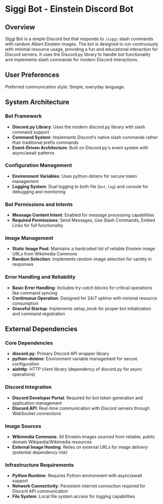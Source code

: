 # Siggi Bot - Einstein Discord Bot

## Overview

Siggi Bot is a simple Discord bot that responds to `/siggi` slash commands with random Albert Einstein images. The bot is designed to run continuously with minimal resource usage, providing a fun and educational interaction for Discord servers. It uses the Discord.py library to handle bot functionality and implements slash commands for modern Discord interactions.

## User Preferences

Preferred communication style: Simple, everyday language.

## System Architecture

### Bot Framework
- **Discord.py Library**: Uses the modern discord.py library with slash command support
- **Command System**: Implements Discord's native slash commands rather than traditional prefix commands
- **Event-Driven Architecture**: Built on Discord.py's event system with async/await patterns

### Configuration Management
- **Environment Variables**: Uses python-dotenv for secure token management
- **Logging System**: Dual logging to both file (`bot.log`) and console for debugging and monitoring

### Bot Permissions and Intents
- **Message Content Intent**: Enabled for message processing capabilities
- **Required Permissions**: Send Messages, Use Slash Commands, Embed Links for full functionality

### Image Management
- **Static Image Pool**: Maintains a hardcoded list of reliable Einstein image URLs from Wikimedia Commons
- **Random Selection**: Implements random image selection for variety in responses

### Error Handling and Reliability
- **Basic Error Handling**: Includes try-catch blocks for critical operations like command syncing
- **Continuous Operation**: Designed for 24/7 uptime with minimal resource consumption
- **Graceful Startup**: Implements setup_hook for proper bot initialization and command registration

## External Dependencies

### Core Dependencies
- **discord.py**: Primary Discord API wrapper library
- **python-dotenv**: Environment variable management for secure configuration
- **aiohttp**: HTTP client library (dependency of discord.py for async operations)

### Discord Integration
- **Discord Developer Portal**: Required for bot token generation and application management
- **Discord API**: Real-time communication with Discord servers through WebSocket connections

### Image Sources
- **Wikimedia Commons**: All Einstein images sourced from reliable, public domain Wikipedia/Wikimedia resources
- **External Image Hosting**: Relies on external URLs for image delivery (potential dependency risk)

### Infrastructure Requirements
- **Python Runtime**: Requires Python environment with async/await support
- **Network Connectivity**: Persistent internet connection required for Discord API communication
- **File System**: Local file system access for logging capabilities
